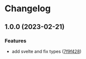 # Changelog

## 1.0.0 (2023-02-21)


### Features

* add svelte and fix types ([7f9f428](https://github.com/eladroz/unpic-img/commit/7f9f428bd66226ea9a3ddefc8f5908b58c2bb7ac))

